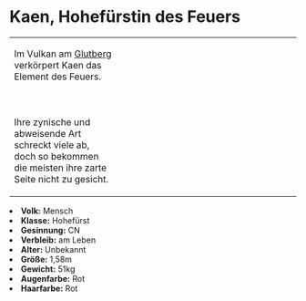 # Kaen, Hohefürstin des Feuers

<table>
<tr><td>
<p>
Im Vulkan am <a href="Smouldering-Alps-of-Nifl.md" anchor="glutberg">Glutberg</a> verkörpert Kaen das Element des
Feuers.
<br></br><br></br>
Ihre zynische und abweisende Art schreckt viele ab, doch so bekommen die meisten ihre zarte Seite nicht zu gesicht.
</p>

</td><td width="300">
<!-- Edit here -->
<img src="kaen.png" alt="" />
</td></tr>
</table>

<procedure title="Allgemeine Informationen">
<list columns="3">
<li><b>Volk:</b> Mensch</li>
<li><b>Klasse:</b> Hohefürst</li>
<li><b>Gesinnung:</b> CN</li>
<li><b>Verbleib:</b> am Leben</li>
</list>
</procedure>

<procedure title="Aussehen">
<list columns="3">
<li><b>Alter:</b> Unbekannt</li>
<li><b>Größe:</b> 1,58m</li>
<li><b>Gewicht:</b> 51kg</li>
<li><b>Augenfarbe:</b> Rot</li>
<li><b>Haarfarbe:</b> Rot</li>
<!-- <li><b>Maße:</b> 84/70-60-85</li> -->
</list>
</procedure>

<procedure title="Beziehungen">
<list columns="3">
<!-- <li><b><a href="Invidianoir.md">Invidianoir</a>:</b> Schwester</li> -->
</list>
</procedure>


<!--
## Notizen

- **Ziele:**
- **Geheimnisse:**
-->